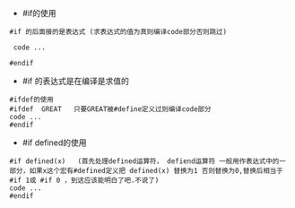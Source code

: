 - #if的使用

```
#if 的后面接的是表达式 (求表达式的值为真则编译code部分否则跳过)

 code ...

#endif
```

- #if 的表达式是在编译是求值的 

```
#ifdef的使用
#ifdef  GREAT   只要GREAT被#define定义过则编译code部分
code ...
#endif  
```


- #if defined的使用
```
#if defined(x)   (首先处理defined运算符， defiend运算符 一般用作表达式中的一部分，如果x这个宏有#defined定义把 defined(x) 替换为1 否则替换为0,替换后相当于#if 1或 #if 0 ，到这应该能明白了吧.不说了)
code ...
#endif 
```